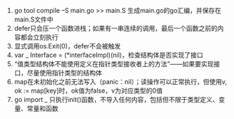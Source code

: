  1. go tool compile –S main.go >> main.S 生成main.go的go汇编，并保存在main.S文件中  
 1. defer只会压一个函数进栈；如果有一串连续的调用，最后一个函数之前的内容都会立刻执行  
 1. 显式调用os.Exit(0)，defer不会被触发  
 1. var _ Interface = (*interfaceImpl)(nil)，检查结构体是否实现了接口  
 1. “值类型结构体不能使用定义在指针类型接收者上的方法”——如果要实现接口，尽量使用指针类型的结构体  
 1. map在未初始化之前无法写入（panic：nil）；读操作可以正常执行，但使用v, ok := map[key]时，ok值为false，v为对应类型的0值  
 1. go import _ 只执行init()函数，不导入任何内容，包括但不限于类型定义、变量、常量和函数
 